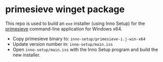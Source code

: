 # primesieve winget package

This repo is used to build an ```exe``` installer (using Inno Setup)
for the [primesieve](https://github.com/kimwalisch/primesieve)
command-line application for Windows x64.

* Copy primesieve binary to: `inno-setup/primesieve-i.j-win-x64`
* Update version number in: `inno-setup/main.iss`
* Open `inno-setup/main.iss` with the Inno Setup program and build the new installer.
